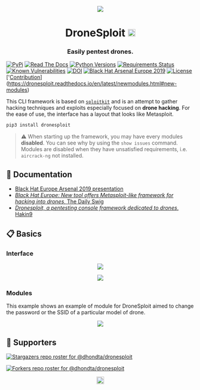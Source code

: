 <p align="center"><img src="https://github.com/dhondta/dronesploit/raw/main/docs/pages/img/logo.png"></p>
<h1 align="center">DroneSploit <a href="https://twitter.com/intent/tweet?text=DroneSploit%20-%20Console%20made%20with%20SploitKit%20for%20hacking%20light%20commercial%20drones.%0D%0Ahttps%3a%2f%2fgithub%2ecom%2fdhondta%2fdronesploit%0D%0A&hashtags=python,console,sploitkit,dronehacking,dronepentesting"><img src="https://img.shields.io/badge/Tweet--lightgrey?logo=twitter&style=social" alt="Tweet" height="20"/></a></h1>
<h3 align="center">Easily pentest drones.</h3>

[![PyPi](https://img.shields.io/pypi/v/dronesploit.svg)](https://pypi.python.org/pypi/dronesploit/)
[![Read The Docs](https://readthedocs.org/projects/dronesploit/badge/?version=latest)](https://dronesploit.readthedocs.io/en/latest/?badge=latest)
[![Python Versions](https://img.shields.io/pypi/pyversions/dronesploit.svg)](https://pypi.python.org/pypi/dronesploit/)
[![Requirements Status](https://requires.io/github/dhondta/dronesploit/requirements.svg?branch=main)](https://requires.io/github/dhondta/dronesploit/requirements/?branch=main)
[![Known Vulnerabilities](https://snyk.io/test/github/dhondta/dronesploit/badge.svg?targetFile=requirements.txt)](https://snyk.io/test/github/dhondta/dronesploit?targetFile=requirements.txt)
[![DOI](https://zenodo.org/badge/207086727.svg)](https://zenodo.org/badge/latestdoi/207086727)
[![Black Hat Arsenal Europe 2019](https://img.shields.io/badge/Black%20Hat%20Arsenal-EU%202019-blue.svg)](https://www.blackhat.com/eu-19/arsenal/schedule/index.html#drone-hacking-with-dronesploit-18217)
[![License](https://img.shields.io/badge/license-AGPL%20v3-lightgrey.svg)](https://github.com/dhondta/dronesploit/blob/main/LICENSE)
['[Contribution](https://img.shields.io/badge/contributions-welcome-brightgreen.svg?style=flat)](https://dronesploit.readthedocs.io/en/latest/newmodules.html#new-modules)


This CLI framework is based on [`sploitkit`](https://github.com/dhondta/python-sploitkit/) and is an attempt to gather hacking techniques and exploits especially focused on **drone hacking**. For the ease of use, the interface has a layout that looks like Metasploit.

```sh
pip3 install dronesploit
```

> :warning: When starting up the framework, you may have every modules **disabled**. You can see why by using the `show issues` command. Modules are disabled when they have unsatisfied requirements, i.e. `aircrack-ng` not installed.

## :notebook_with_decorative_cover: Documentation

- [Black Hat Europe Arsenal 2019 presentation](https://dhondta.github.io/dronesploit/docs/pages/blackhat-eu19-arsenal.pdf)
- [*Black Hat Europe: New tool offers Metasploit-like framework for hacking into drones*, The Daily Swig](https://portswigger.net/daily-swig/black-hat-europe-new-tool-offers-metasploit-like-framework-for-hacking-into-drones)
- [*Dronesploit, a pentesting console framework dedicated to drones*, Hakin9](https://hakin9.org/dronesploit-a-pentesting-console-framework-dedicated-to-drones/)


## :clipboard: Basics

### Interface

<p align="center"><img src="https://github.com/dhondta/dronesploit/raw/main/docs/pages/img/dronesploit.png"></p>
<p align="center"><img src="https://github.com/dhondta/dronesploit/raw/main/docs/pages/img/dronesploit-commands.png"></p>

### Modules

This example shows an example of module for DroneSploit aimed to change the password or the SSID of a particular model of drone.

<p align="center"><img src="https://github.com/dhondta/dronesploit/raw/main/docs/pages/img/dronesploit-module.png"></p>


## :clap:  Supporters

[![Stargazers repo roster for @dhondta/dronesploit](https://reporoster.com/stars/dark/dhondta/dronesploit)](https://github.com/dhondta/dronesploit/stargazers)

[![Forkers repo roster for @dhondta/dronesploit](https://reporoster.com/forks/dark/dhondta/dronesploit)](https://github.com/dhondta/dronesploit/network/members)

<p align="center"><a href="#"><img src="https://img.shields.io/badge/Back%20to%20top--lightgrey?style=social" alt="Back to top" height="20"/></a></p>
